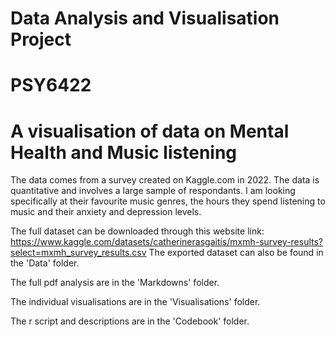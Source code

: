 # Data Analysis and Visualisation Project
# PSY6422
# A visualisation of data on Mental Health and Music listening

The data comes from a survey created on Kaggle.com in 2022. The data is quantitative and involves a large sample of respondants. I am looking specifically at their favourite music genres, the hours they spend listening to music and their anxiety and depression levels.

The full dataset can be downloaded through this website link: https://www.kaggle.com/datasets/catherinerasgaitis/mxmh-survey-results?select=mxmh_survey_results.csv
The exported dataset can also be found in the 'Data' folder.

The full pdf analysis are in the 'Markdowns' folder.

The individual visualisations are in the 'Visualisations' folder.

The r script and descriptions are in the 'Codebook' folder.
